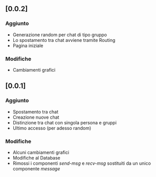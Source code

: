## [0.0.2]

### Aggiunto
- Generazione random per chat di tipo gruppo
- Lo spostamento tra chat avviene tramite Routing
- Pagina iniziale

### Modifiche
- Cambiamenti grafici

## [0.0.1]

### Aggiunto
- Spostamento tra chat
- Creazione nuove chat
- Distinzione tra chat con singola persona e gruppi
- Ultimo accesso (per adesso random)

### Modifiche
- Alcuni cambiamenti grafici
- Modifiche al Database
- Rimossi i componenti *send-msg* e *recv-msg* sostituiti da un unico componente *message*